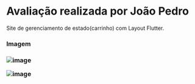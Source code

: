 <h1> Avaliação realizada por João Pedro</h1>
Site de gerenciamento de estado(carrinho) com Layout Flutter.

<h3>Imagem<h3>


![image](https://github.com/user-attachments/assets/bb2448af-a545-492e-ab47-3d8e5ce9cc6b)


![image](https://github.com/user-attachments/assets/315e7297-8e14-48ad-bbd2-ab268c379ba1)

